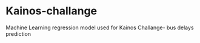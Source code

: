 # Kainos-challange
Machine Learning regression model used for Kainos Challange- bus delays prediction
